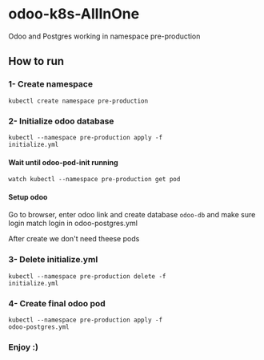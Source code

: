 # odoo-k8s-AllInOne
Odoo and Postgres working in namespace pre-production

## How to run
### 1- Create namespace
<code>kubectl create namespace pre-production</code>

### 2- Initialize odoo database
<code>kubectl --namespace pre-production apply -f initialize.yml</code>
#### Wait until odoo-pod-init running
<code>watch kubectl --namespace pre-production get pod</code>
#### Setup odoo
<p>Go to browser, enter odoo link and create database <code>odoo-db</code> and make sure login match login in odoo-postgres.yml</p>
<p>After create we don't need theese pods</p>

### 3- Delete initialize.yml
<code>kubectl --namespace pre-production delete -f initialize.yml</code>

### 4- Create final odoo pod
<code>kubectl --namespace pre-production apply -f odoo-postgres.yml</code>

### Enjoy :)

